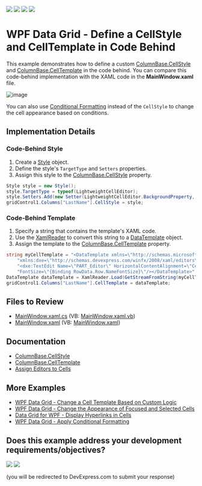 <!-- default badges list -->
![](https://img.shields.io/endpoint?url=https://codecentral.devexpress.com/api/v1/VersionRange/128649710/24.2.1%2B)
[![](https://img.shields.io/badge/Open_in_DevExpress_Support_Center-FF7200?style=flat-square&logo=DevExpress&logoColor=white)](https://supportcenter.devexpress.com/ticket/details/E5102)
[![](https://img.shields.io/badge/📖_How_to_use_DevExpress_Examples-e9f6fc?style=flat-square)](https://docs.devexpress.com/GeneralInformation/403183)
[![](https://img.shields.io/badge/💬_Leave_Feedback-feecdd?style=flat-square)](#does-this-example-address-your-development-requirementsobjectives)
<!-- default badges end -->

# WPF Data Grid - Define a CellStyle and CellTemplate in Code Behind 

This example demonstrates how to define a custom [ColumnBase.CellStyle](https://docs.devexpress.com/WPF/DevExpress.Xpf.Grid.ColumnBase.CellStyle) and [ColumnBase.CellTemplate](https://docs.devexpress.com/WPF/DevExpress.Xpf.Grid.ColumnBase.CellTemplate) in the code behind. You can compare this code-behind implementation with the XAML code in the **MainWindow.xaml** file.

![image](https://user-images.githubusercontent.com/65009440/228149184-655da4d6-899a-4510-b4d6-1a91591488b7.png)

You can also use [Conditional Formatting](https://docs.devexpress.com/WPF/17130/controls-and-libraries/data-grid/conditional-formatting) instead of the `CellStyle` to change the cell appearance based on conditions.

## Implementation Details

### Code-Behind Style

1. Create a [Style](https://learn.microsoft.com/en-us/dotnet/api/system.windows.style) object.
2. Define the style's `TargetType` and `Setters` properties.
3. Assign this style to the [ColumnBase.CellStyle](https://docs.devexpress.com/WPF/DevExpress.Xpf.Grid.ColumnBase.CellStyle) property.

```cs
Style style = new Style();
style.TargetType = typeof(LightweightCellEditor);
style.Setters.Add(new Setter(LightweightCellEditor.BackgroundProperty, new SolidColorBrush(Colors.LightGreen)));
gridControl1.Columns["LastName"].CellStyle = style;
```

### Code-Behind Template

1. Specify a string that contains the template's XAML code.
2. Use the [XamlReader](https://learn.microsoft.com/en-us/dotnet/api/system.windows.markup.xamlreader) to convert this string to a [DataTemplate](https://learn.microsoft.com/en-us/dotnet/api/system.windows.datatemplate) object.
3. Assign the template to the [ColumnBase.CellTemplate](https://docs.devexpress.com/WPF/DevExpress.Xpf.Grid.ColumnBase.CellTemplate) property.

```cs
string myCellTemplate = "<DataTemplate xmlns=\"http://schemas.microsoft.com/winfx/2006/xaml/presentation\" " +
    "xmlns:dxe=\"http://schemas.devexpress.com/winfx/2008/xaml/editors\">" +
    "<dxe:TextEdit Name=\"PART_Editor\" HorizontalContentAlignment=\"Center\" " + 
    "FontSize=\"{Binding RowData.Row.NameFontSize}\"/></DataTemplate>";
DataTemplate dataTemplate = XamlReader.Load(GetStreamFromString(myCellTemplate)) as DataTemplate;
gridControl1.Columns["LastName"].CellTemplate = dataTemplate;
```

## Files to Review

* [MainWindow.xaml.cs](./CS/fGrid11/MainWindow.xaml.cs) (VB: [MainWindow.xaml.vb](./VB/fGrid11/MainWindow.xaml.vb))
* [MainWindow.xaml](./CS/fGrid11/MainWindow.xaml) (VB: [MainWindow.xaml](./VB/fGrid11/MainWindow.xaml))

## Documentation

* [ColumnBase.CellStyle](https://docs.devexpress.com/WPF/DevExpress.Xpf.Grid.ColumnBase.CellStyle)
* [ColumnBase.CellTemplate](https://docs.devexpress.com/WPF/DevExpress.Xpf.Grid.ColumnBase.CellTemplate)
* [Assign Editors to Cells](https://docs.devexpress.com/WPF/401011/controls-and-libraries/data-grid/data-editing-and-validation/modify-cell-values/assign-an-editor-to-a-cell)

## More Examples

* [WPF Data Grid - Change a Cell Template Based on Custom Logic](https://github.com/DevExpress-Examples/wpf-data-grid-change-cell-template-based-on-custom-logic)
* [WPF Data Grid - Change the Appearance of Focused and Selected Cells](https://github.com/DevExpress-Examples/how-to-change-selected-cells-appearance-when-gridcontrols-multi-cell-selection-is-enabled-e2568)
* [Data Grid for WPF - Display Hyperlinks in Cells](https://github.com/DevExpress-Examples/wpf-data-grid-display-hyperlinks)
* [WPF Data Grid - Apply Conditional Formatting](https://github.com/DevExpress-Examples/wpf-data-grid-apply-conditional-formatting)
<!-- feedback -->
## Does this example address your development requirements/objectives?

[<img src="https://www.devexpress.com/support/examples/i/yes-button.svg"/>](https://www.devexpress.com/support/examples/survey.xml?utm_source=github&utm_campaign=wpf-data-grid-define-cellstyle-and-celltemplate-in-code-behind&~~~was_helpful=yes) [<img src="https://www.devexpress.com/support/examples/i/no-button.svg"/>](https://www.devexpress.com/support/examples/survey.xml?utm_source=github&utm_campaign=wpf-data-grid-define-cellstyle-and-celltemplate-in-code-behind&~~~was_helpful=no)

(you will be redirected to DevExpress.com to submit your response)
<!-- feedback end -->
